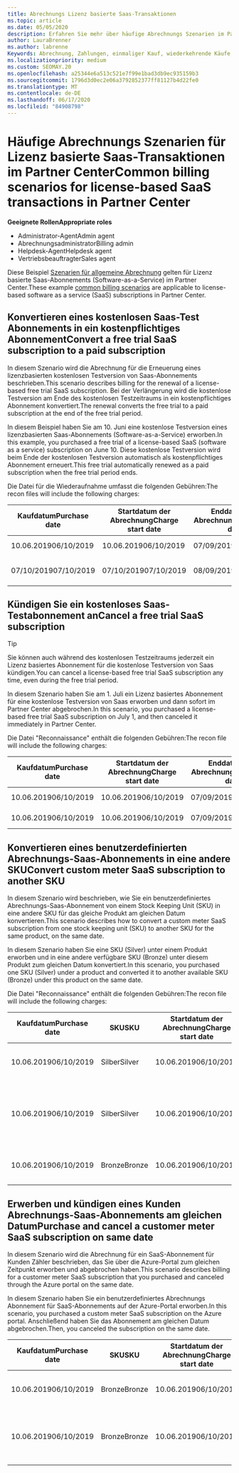 ```yaml
---
title: Abrechnungs Lizenz basierte Saas-Transaktionen
ms.topic: article
ms.date: 05/05/2020
description: Erfahren Sie mehr über häufige Abrechnungs Szenarien im Partner Center für Lizenz basierte Saas-Transaktionen.
author: LauraBrenner
ms.author: labrenne
Keywords: Abrechnung, Zahlungen, einmaliger Kauf, wiederkehrende Käufe, Abonnements, Arbeitsplätze
ms.localizationpriority: medium
ms.custom: SEOMAY.20
ms.openlocfilehash: a25344e6a513c521e7f99e1bad3db9ec935159b3
ms.sourcegitcommit: 1796d3d0ec2e06a3792852377ff81127b4d22fe0
ms.translationtype: MT
ms.contentlocale: de-DE
ms.lasthandoff: 06/17/2020
ms.locfileid: "84908798"
---
```

# <a name="common-billing-scenarios-for-license-based-saas-transactions-in-partner-center"></a><span data-ttu-id="cc303-104">Häufige Abrechnungs Szenarien für Lizenz basierte Saas-Transaktionen im Partner Center</span><span class="sxs-lookup"><span data-stu-id="cc303-104">Common billing scenarios for license-based SaaS transactions in Partner Center</span></span>

<span data-ttu-id="cc303-105">**Geeignete Rollen**</span><span class="sxs-lookup"><span data-stu-id="cc303-105">**Appropriate roles**</span></span>

- <span data-ttu-id="cc303-106">Administrator-Agent</span><span class="sxs-lookup"><span data-stu-id="cc303-106">Admin agent</span></span>
- <span data-ttu-id="cc303-107">Abrechnungsadministrator</span><span class="sxs-lookup"><span data-stu-id="cc303-107">Billing admin</span></span>
- <span data-ttu-id="cc303-108">Helpdesk-Agent</span><span class="sxs-lookup"><span data-stu-id="cc303-108">Helpdesk agent</span></span>
- <span data-ttu-id="cc303-109">Vertriebsbeauftragter</span><span class="sxs-lookup"><span data-stu-id="cc303-109">Sales agent</span></span>


<span data-ttu-id="cc303-110">Diese Beispiel [Szenarien für allgemeine Abrechnung](common-billing-scenarios.md) gelten für Lizenz basierte Saas-Abonnements (Software-as-a-Service) im Partner Center.</span><span class="sxs-lookup"><span data-stu-id="cc303-110">These example [common billing scenarios](common-billing-scenarios.md) are applicable to license-based software as a service (SaaS) subscriptions in Partner Center.</span></span>

## <a name="convert-a-free-trial-saas-subscription-to-a-paid-subscription"></a><span data-ttu-id="cc303-111">Konvertieren eines kostenlosen Saas-Test Abonnements in ein kostenpflichtiges Abonnement</span><span class="sxs-lookup"><span data-stu-id="cc303-111">Convert a free trial SaaS subscription to a paid subscription</span></span>

<span data-ttu-id="cc303-112">In diesem Szenario wird die Abrechnung für die Erneuerung eines lizenzbasierten kostenlosen Testversion von Saas-Abonnements beschrieben.</span><span class="sxs-lookup"><span data-stu-id="cc303-112">This scenario describes billing for the renewal of a license-based free trial SaaS subscription.</span></span> <span data-ttu-id="cc303-113">Bei der Verlängerung wird die kostenlose Testversion am Ende des kostenlosen Testzeitraums in ein kostenpflichtiges Abonnement konvertiert.</span><span class="sxs-lookup"><span data-stu-id="cc303-113">The renewal converts the free trial to a paid subscription at the end of the free trial period.</span></span>

<span data-ttu-id="cc303-114">In diesem Beispiel haben Sie am 10. Juni eine kostenlose Testversion eines lizenzbasierten Saas-Abonnements (Software-as-a-Service) erworben.</span><span class="sxs-lookup"><span data-stu-id="cc303-114">In this example, you purchased a free trial of a license-based SaaS (software as a service) subscription on June 10.</span></span> <span data-ttu-id="cc303-115">Diese kostenlose Testversion wird beim Ende der kostenlosen Testversion automatisch als kostenpflichtiges Abonnement erneuert.</span><span class="sxs-lookup"><span data-stu-id="cc303-115">This free trial automatically renewed as a paid subscription when the free trial period ends.</span></span>

<span data-ttu-id="cc303-116">Die Datei für die Wiederaufnahme umfasst die folgenden Gebühren:</span><span class="sxs-lookup"><span data-stu-id="cc303-116">The recon files will include the following charges:</span></span>

| <span data-ttu-id="cc303-117">Kaufdatum</span><span class="sxs-lookup"><span data-stu-id="cc303-117">Purchase date</span></span> | <span data-ttu-id="cc303-118">Startdatum der Abrechnung</span><span class="sxs-lookup"><span data-stu-id="cc303-118">Charge start date</span></span> | <span data-ttu-id="cc303-119">Enddatum der Abrechnung</span><span class="sxs-lookup"><span data-stu-id="cc303-119">Charge end date</span></span> | <span data-ttu-id="cc303-120">Unit price</span><span class="sxs-lookup"><span data-stu-id="cc303-120">Unit price</span></span> | <span data-ttu-id="cc303-121">Einheiten Menge</span><span class="sxs-lookup"><span data-stu-id="cc303-121">Unit quantity</span></span> | <span data-ttu-id="cc303-122">Gesamtbetrag</span><span class="sxs-lookup"><span data-stu-id="cc303-122">Total amount</span></span> | <span data-ttu-id="cc303-123">Gebührenart</span><span class="sxs-lookup"><span data-stu-id="cc303-123">Charge type</span></span> | <span data-ttu-id="cc303-124">Abonnement Beschreibung</span><span class="sxs-lookup"><span data-stu-id="cc303-124">Subscription description</span></span> |
| ------------- | ----------------- | --------------- | ---------- | ------------- | ------------ | ----------- | ----------------- |
| <span data-ttu-id="cc303-125">10.06.2019</span><span class="sxs-lookup"><span data-stu-id="cc303-125">06/10/2019</span></span> | <span data-ttu-id="cc303-126">10.06.2019</span><span class="sxs-lookup"><span data-stu-id="cc303-126">06/10/2019</span></span> | <span data-ttu-id="cc303-127">07/09/2019</span><span class="sxs-lookup"><span data-stu-id="cc303-127">07/09/2019</span></span> | <span data-ttu-id="cc303-128">0 USD</span><span class="sxs-lookup"><span data-stu-id="cc303-128">$0</span></span> | <span data-ttu-id="cc303-129">1</span><span class="sxs-lookup"><span data-stu-id="cc303-129">1</span></span> | <span data-ttu-id="cc303-130">0 USD</span><span class="sxs-lookup"><span data-stu-id="cc303-130">$0</span></span> | <span data-ttu-id="cc303-131">Neu</span><span class="sxs-lookup"><span data-stu-id="cc303-131">New</span></span> | <span data-ttu-id="cc303-132">Kostenlose Testversion</span><span class="sxs-lookup"><span data-stu-id="cc303-132">Free trial</span></span> |
| <span data-ttu-id="cc303-133">07/10/2019</span><span class="sxs-lookup"><span data-stu-id="cc303-133">07/10/2019</span></span> | <span data-ttu-id="cc303-134">07/10/2019</span><span class="sxs-lookup"><span data-stu-id="cc303-134">07/10/2019</span></span> | <span data-ttu-id="cc303-135">08/09/2019</span><span class="sxs-lookup"><span data-stu-id="cc303-135">08/09/2019</span></span> | <span data-ttu-id="cc303-136">2 USD</span><span class="sxs-lookup"><span data-stu-id="cc303-136">$2</span></span> | <span data-ttu-id="cc303-137">1</span><span class="sxs-lookup"><span data-stu-id="cc303-137">1</span></span> | <span data-ttu-id="cc303-138">2 USD</span><span class="sxs-lookup"><span data-stu-id="cc303-138">$2</span></span> | <span data-ttu-id="cc303-139">Erneuern</span><span class="sxs-lookup"><span data-stu-id="cc303-139">Renew</span></span> | <span data-ttu-id="cc303-140">Kostenpflichtiges Abonnement</span><span class="sxs-lookup"><span data-stu-id="cc303-140">Paid subscription</span></span> |

## <a name="cancel-a-free-trial-saas-subscription"></a><span data-ttu-id="cc303-141">Kündigen Sie ein kostenloses Saas-Testabonnement an</span><span class="sxs-lookup"><span data-stu-id="cc303-141">Cancel a free trial SaaS subscription</span></span>

> [!TIP]
> <span data-ttu-id="cc303-142">Sie können auch während des kostenlosen Testzeitraums jederzeit ein Lizenz basiertes Abonnement für die kostenlose Testversion von Saas kündigen.</span><span class="sxs-lookup"><span data-stu-id="cc303-142">You can cancel a license-based free trial SaaS subscription any time, even during the free trial period.</span></span>

<span data-ttu-id="cc303-143">In diesem Szenario haben Sie am 1. Juli ein Lizenz basiertes Abonnement für eine kostenlose Testversion von Saas erworben und dann sofort im Partner Center abgebrochen.</span><span class="sxs-lookup"><span data-stu-id="cc303-143">In this scenario, you purchased a license-based free trial SaaS subscription on July 1, and then canceled it immediately in Partner Center.</span></span>

<span data-ttu-id="cc303-144">Die Datei "Reconnaissance" enthält die folgenden Gebühren:</span><span class="sxs-lookup"><span data-stu-id="cc303-144">The recon file will include the following charges:</span></span>

| <span data-ttu-id="cc303-145">Kaufdatum</span><span class="sxs-lookup"><span data-stu-id="cc303-145">Purchase date</span></span> | <span data-ttu-id="cc303-146">Startdatum der Abrechnung</span><span class="sxs-lookup"><span data-stu-id="cc303-146">Charge start date</span></span> | <span data-ttu-id="cc303-147">Enddatum der Abrechnung</span><span class="sxs-lookup"><span data-stu-id="cc303-147">Charge end date</span></span> | <span data-ttu-id="cc303-148">Unit price</span><span class="sxs-lookup"><span data-stu-id="cc303-148">Unit price</span></span> | <span data-ttu-id="cc303-149">Einheiten Menge</span><span class="sxs-lookup"><span data-stu-id="cc303-149">Unit quantity</span></span> | <span data-ttu-id="cc303-150">Gesamtbetrag</span><span class="sxs-lookup"><span data-stu-id="cc303-150">Total amount</span></span> | <span data-ttu-id="cc303-151">Gebührenart</span><span class="sxs-lookup"><span data-stu-id="cc303-151">Charge type</span></span> | <span data-ttu-id="cc303-152">Abonnement Beschreibung</span><span class="sxs-lookup"><span data-stu-id="cc303-152">Subscription description</span></span> |
| ------------- | ----------------- | --------------- | ---------- | ------------- | ------------ | ----------- | ----------------- |
| <span data-ttu-id="cc303-153">10.06.2019</span><span class="sxs-lookup"><span data-stu-id="cc303-153">06/10/2019</span></span> | <span data-ttu-id="cc303-154">10.06.2019</span><span class="sxs-lookup"><span data-stu-id="cc303-154">06/10/2019</span></span> | <span data-ttu-id="cc303-155">07/09/2019</span><span class="sxs-lookup"><span data-stu-id="cc303-155">07/09/2019</span></span> | <span data-ttu-id="cc303-156">0 USD</span><span class="sxs-lookup"><span data-stu-id="cc303-156">$0</span></span> | <span data-ttu-id="cc303-157">11</span><span class="sxs-lookup"><span data-stu-id="cc303-157">11</span></span> | <span data-ttu-id="cc303-158">0 USD</span><span class="sxs-lookup"><span data-stu-id="cc303-158">$0</span></span> | <span data-ttu-id="cc303-159">Neu</span><span class="sxs-lookup"><span data-stu-id="cc303-159">New</span></span> | <span data-ttu-id="cc303-160">Kostenlose Testversion</span><span class="sxs-lookup"><span data-stu-id="cc303-160">Free trial</span></span> |
| <span data-ttu-id="cc303-161">10.06.2019</span><span class="sxs-lookup"><span data-stu-id="cc303-161">06/10/2019</span></span> | <span data-ttu-id="cc303-162">10.06.2019</span><span class="sxs-lookup"><span data-stu-id="cc303-162">06/10/2019</span></span> | <span data-ttu-id="cc303-163">07/09/2019</span><span class="sxs-lookup"><span data-stu-id="cc303-163">07/09/2019</span></span> | <span data-ttu-id="cc303-164">0 USD</span><span class="sxs-lookup"><span data-stu-id="cc303-164">$0</span></span> | <span data-ttu-id="cc303-165">11</span><span class="sxs-lookup"><span data-stu-id="cc303-165">11</span></span> | <span data-ttu-id="cc303-166">0 USD</span><span class="sxs-lookup"><span data-stu-id="cc303-166">$0</span></span> | <span data-ttu-id="cc303-167">Abbrechen</span><span class="sxs-lookup"><span data-stu-id="cc303-167">Cancel</span></span> | <span data-ttu-id="cc303-168">Kostenlose Testversion</span><span class="sxs-lookup"><span data-stu-id="cc303-168">Free trial</span></span> |

## <a name="convert-custom-meter-saas-subscription-to-another-sku"></a><span data-ttu-id="cc303-169">Konvertieren eines benutzerdefinierten Abrechnungs-Saas-Abonnements in eine andere SKU</span><span class="sxs-lookup"><span data-stu-id="cc303-169">Convert custom meter SaaS subscription to another SKU</span></span>

<span data-ttu-id="cc303-170">In diesem Szenario wird beschrieben, wie Sie ein benutzerdefiniertes Abrechnungs-Saas-Abonnement von einem Stock Keeping Unit (SKU) in eine andere SKU für das gleiche Produkt am gleichen Datum konvertieren.</span><span class="sxs-lookup"><span data-stu-id="cc303-170">This scenario describes how to convert a custom meter SaaS subscription from one stock keeping unit (SKU) to another SKU for the same product, on the same date.</span></span>

<span data-ttu-id="cc303-171">In diesem Szenario haben Sie eine SKU (Silver) unter einem Produkt erworben und in eine andere verfügbare SKU (Bronze) unter diesem Produkt zum gleichen Datum konvertiert.</span><span class="sxs-lookup"><span data-stu-id="cc303-171">In this scenario, you purchased one SKU (Silver) under a product and converted it to another available SKU (Bronze) under this product on the same date.</span></span>

<span data-ttu-id="cc303-172">Die Datei "Reconnaissance" enthält die folgenden Gebühren:</span><span class="sxs-lookup"><span data-stu-id="cc303-172">The recon file will include the following charges:</span></span>

| <span data-ttu-id="cc303-173">Kaufdatum</span><span class="sxs-lookup"><span data-stu-id="cc303-173">Purchase date</span></span> | <span data-ttu-id="cc303-174">SKU</span><span class="sxs-lookup"><span data-stu-id="cc303-174">SKU</span></span> | <span data-ttu-id="cc303-175">Startdatum der Abrechnung</span><span class="sxs-lookup"><span data-stu-id="cc303-175">Charge start date</span></span> | <span data-ttu-id="cc303-176">Enddatum der Abrechnung</span><span class="sxs-lookup"><span data-stu-id="cc303-176">Charge end date</span></span> | <span data-ttu-id="cc303-177">Unit price</span><span class="sxs-lookup"><span data-stu-id="cc303-177">Unit price</span></span> | <span data-ttu-id="cc303-178">Einheiten Menge</span><span class="sxs-lookup"><span data-stu-id="cc303-178">Unit quantity</span></span> | <span data-ttu-id="cc303-179">Gesamtbetrag</span><span class="sxs-lookup"><span data-stu-id="cc303-179">Total amount</span></span> | <span data-ttu-id="cc303-180">Gebührenart</span><span class="sxs-lookup"><span data-stu-id="cc303-180">Charge type</span></span> | <span data-ttu-id="cc303-181">Abonnement Beschreibung</span><span class="sxs-lookup"><span data-stu-id="cc303-181">Subscription description</span></span> |
| ------------- | ----------------- | ----------------- | --------------- | ---------- | ------------- | ------------ | ----------- | ----------------- |
| <span data-ttu-id="cc303-182">10.06.2019</span><span class="sxs-lookup"><span data-stu-id="cc303-182">06/10/2019</span></span> | <span data-ttu-id="cc303-183">Silber</span><span class="sxs-lookup"><span data-stu-id="cc303-183">Silver</span></span> | <span data-ttu-id="cc303-184">10.06.2019</span><span class="sxs-lookup"><span data-stu-id="cc303-184">06/10/2019</span></span> | <span data-ttu-id="cc303-185">10.06.2019</span><span class="sxs-lookup"><span data-stu-id="cc303-185">06/10/2019</span></span> | <span data-ttu-id="cc303-186">20 USD</span><span class="sxs-lookup"><span data-stu-id="cc303-186">$20</span></span> | <span data-ttu-id="cc303-187">1</span><span class="sxs-lookup"><span data-stu-id="cc303-187">1</span></span> | <span data-ttu-id="cc303-188">20 USD</span><span class="sxs-lookup"><span data-stu-id="cc303-188">$20</span></span> | <span data-ttu-id="cc303-189">Neu</span><span class="sxs-lookup"><span data-stu-id="cc303-189">New</span></span> | <span data-ttu-id="cc303-190">Benutzerdefiniertes Abrechnungs Abonnement für Saas</span><span class="sxs-lookup"><span data-stu-id="cc303-190">Custom meter SaaS subscription</span></span> |
| <span data-ttu-id="cc303-191">10.06.2019</span><span class="sxs-lookup"><span data-stu-id="cc303-191">06/10/2019</span></span> | <span data-ttu-id="cc303-192">Silber</span><span class="sxs-lookup"><span data-stu-id="cc303-192">Silver</span></span> | <span data-ttu-id="cc303-193">10.06.2019</span><span class="sxs-lookup"><span data-stu-id="cc303-193">06/10/2019</span></span> | <span data-ttu-id="cc303-194">10.06.2019</span><span class="sxs-lookup"><span data-stu-id="cc303-194">06/10/2019</span></span> | <span data-ttu-id="cc303-195">20 USD</span><span class="sxs-lookup"><span data-stu-id="cc303-195">$20</span></span> | <span data-ttu-id="cc303-196">1</span><span class="sxs-lookup"><span data-stu-id="cc303-196">1</span></span> | <span data-ttu-id="cc303-197">-$20</span><span class="sxs-lookup"><span data-stu-id="cc303-197">-$20</span></span> | <span data-ttu-id="cc303-198">Convert</span><span class="sxs-lookup"><span data-stu-id="cc303-198">Convert</span></span> | <span data-ttu-id="cc303-199">Anteilsmäßig angeforderte Rechnung für benutzerdefiniertes Abrechnungs-Saas-Abonnement</span><span class="sxs-lookup"><span data-stu-id="cc303-199">Prorated rebill for custom meter SaaS subscription</span></span> |
| <span data-ttu-id="cc303-200">10.06.2019</span><span class="sxs-lookup"><span data-stu-id="cc303-200">06/10/2019</span></span> | <span data-ttu-id="cc303-201">Bronze</span><span class="sxs-lookup"><span data-stu-id="cc303-201">Bronze</span></span> | <span data-ttu-id="cc303-202">10.06.2019</span><span class="sxs-lookup"><span data-stu-id="cc303-202">06/10/2019</span></span> | <span data-ttu-id="cc303-203">10.06.2019</span><span class="sxs-lookup"><span data-stu-id="cc303-203">06/10/2019</span></span> | <span data-ttu-id="cc303-204">10 USD</span><span class="sxs-lookup"><span data-stu-id="cc303-204">$10</span></span> | <span data-ttu-id="cc303-205">1</span><span class="sxs-lookup"><span data-stu-id="cc303-205">1</span></span> | <span data-ttu-id="cc303-206">10 USD</span><span class="sxs-lookup"><span data-stu-id="cc303-206">$10</span></span> | <span data-ttu-id="cc303-207">Convert</span><span class="sxs-lookup"><span data-stu-id="cc303-207">Convert</span></span> | <span data-ttu-id="cc303-208">Benutzerdefiniertes Abrechnungs Abonnement für Saas</span><span class="sxs-lookup"><span data-stu-id="cc303-208">Custom meter SaaS subscription</span></span> |

## <a name="purchase-and-cancel-a-customer-meter-saas-subscription-on-same-date"></a><span data-ttu-id="cc303-209">Erwerben und kündigen eines Kunden Abrechnungs-Saas-Abonnements am gleichen Datum</span><span class="sxs-lookup"><span data-stu-id="cc303-209">Purchase and cancel a customer meter SaaS subscription on same date</span></span>

<span data-ttu-id="cc303-210">In diesem Szenario wird die Abrechnung für ein SaaS-Abonnement für Kunden Zähler beschrieben, das Sie über die Azure-Portal zum gleichen Zeitpunkt erworben und abgebrochen haben.</span><span class="sxs-lookup"><span data-stu-id="cc303-210">This scenario describes billing for a customer meter SaaS subscription that you purchased and canceled through the Azure portal on the same date.</span></span>

<span data-ttu-id="cc303-211">In diesem Szenario haben Sie ein benutzerdefiniertes Abrechnungs Abonnement für SaaS-Abonnements auf der Azure-Portal erworben.</span><span class="sxs-lookup"><span data-stu-id="cc303-211">In this scenario, you purchased a custom meter SaaS subscription on the Azure portal.</span></span> <span data-ttu-id="cc303-212">Anschließend haben Sie das Abonnement am gleichen Datum abgebrochen.</span><span class="sxs-lookup"><span data-stu-id="cc303-212">Then, you canceled the subscription on the same date.</span></span>

| <span data-ttu-id="cc303-213">Kaufdatum</span><span class="sxs-lookup"><span data-stu-id="cc303-213">Purchase date</span></span> | <span data-ttu-id="cc303-214">SKU</span><span class="sxs-lookup"><span data-stu-id="cc303-214">SKU</span></span> | <span data-ttu-id="cc303-215">Startdatum der Abrechnung</span><span class="sxs-lookup"><span data-stu-id="cc303-215">Charge start date</span></span> | <span data-ttu-id="cc303-216">Enddatum der Abrechnung</span><span class="sxs-lookup"><span data-stu-id="cc303-216">Charge end date</span></span> | <span data-ttu-id="cc303-217">Unit price</span><span class="sxs-lookup"><span data-stu-id="cc303-217">Unit price</span></span> | <span data-ttu-id="cc303-218">Einheiten Menge</span><span class="sxs-lookup"><span data-stu-id="cc303-218">Unit quantity</span></span> | <span data-ttu-id="cc303-219">Gesamtbetrag</span><span class="sxs-lookup"><span data-stu-id="cc303-219">Total amount</span></span> | <span data-ttu-id="cc303-220">Gebührenart</span><span class="sxs-lookup"><span data-stu-id="cc303-220">Charge type</span></span> | <span data-ttu-id="cc303-221">Abonnement Beschreibung</span><span class="sxs-lookup"><span data-stu-id="cc303-221">Subscription description</span></span> |
| ------------- | ------------- |----------------- | --------------- | ---------- | ------------- | ------------ | ----------- | ----------------- |
| <span data-ttu-id="cc303-222">10.06.2019</span><span class="sxs-lookup"><span data-stu-id="cc303-222">06/10/2019</span></span> | <span data-ttu-id="cc303-223">Bronze</span><span class="sxs-lookup"><span data-stu-id="cc303-223">Bronze</span></span> | <span data-ttu-id="cc303-224">10.06.2019</span><span class="sxs-lookup"><span data-stu-id="cc303-224">06/10/2019</span></span> | <span data-ttu-id="cc303-225">10.06.2019</span><span class="sxs-lookup"><span data-stu-id="cc303-225">06/10/2019</span></span> | <span data-ttu-id="cc303-226">10 USD</span><span class="sxs-lookup"><span data-stu-id="cc303-226">$10</span></span> | <span data-ttu-id="cc303-227">1</span><span class="sxs-lookup"><span data-stu-id="cc303-227">1</span></span> | <span data-ttu-id="cc303-228">10 USD</span><span class="sxs-lookup"><span data-stu-id="cc303-228">$10</span></span> | <span data-ttu-id="cc303-229">Neu</span><span class="sxs-lookup"><span data-stu-id="cc303-229">New</span></span> | <span data-ttu-id="cc303-230">Benutzerdefiniertes Abrechnungs Abonnement für Saas</span><span class="sxs-lookup"><span data-stu-id="cc303-230">Custom meter SaaS subscription</span></span> |
| <span data-ttu-id="cc303-231">10.06.2019</span><span class="sxs-lookup"><span data-stu-id="cc303-231">06/10/2019</span></span> | <span data-ttu-id="cc303-232">Bronze</span><span class="sxs-lookup"><span data-stu-id="cc303-232">Bronze</span></span> | <span data-ttu-id="cc303-233">10.06.2019</span><span class="sxs-lookup"><span data-stu-id="cc303-233">06/10/2019</span></span> | <span data-ttu-id="cc303-234">10.06.2019</span><span class="sxs-lookup"><span data-stu-id="cc303-234">06/10/2019</span></span> | <span data-ttu-id="cc303-235">10 USD</span><span class="sxs-lookup"><span data-stu-id="cc303-235">$10</span></span> | <span data-ttu-id="cc303-236">1</span><span class="sxs-lookup"><span data-stu-id="cc303-236">1</span></span> | <span data-ttu-id="cc303-237">-$10</span><span class="sxs-lookup"><span data-stu-id="cc303-237">-$10</span></span> | <span data-ttu-id="cc303-238">CancelImmediate</span><span class="sxs-lookup"><span data-stu-id="cc303-238">CancelImmediate</span></span> | <span data-ttu-id="cc303-239">Benutzerdefiniertes Abrechnungs Abonnement für Saas</span><span class="sxs-lookup"><span data-stu-id="cc303-239">Custom meter SaaS subscription</span></span> |

